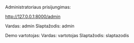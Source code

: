
Administratoriaus prisijungimas:

http://127.0.0.1:8000/admin

Vardas: admin
Slaptažodis: admin

Demo vartotojas:
Vardas: vartotojas
Slaptažodis: slaptazodis
